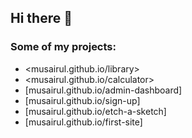 ## Hi there 👋

### Some of my projects:
- <musairul.github.io/library>
- <musairul.github.io/calculator>
- [musairul.github.io/admin-dashboard]
- [musairul.github.io/sign-up]
- [musairul.github.io/etch-a-sketch]
- [musairul.github.io/first-site]

<!--
**musairul/musairul** is a ✨ _special_ ✨ repository because its `README.md` (this file) appears on your GitHub profile.

Here are some ideas to get you started:

- 🔭 I’m currently working on ...
- 🌱 I’m currently learning ...
- 👯 I’m looking to collaborate on ...
- 🤔 I’m looking for help with ...
- 💬 Ask me about ...
- 📫 How to reach me: ...
- 😄 Pronouns: ...
- ⚡ Fun fact: ...
-->
